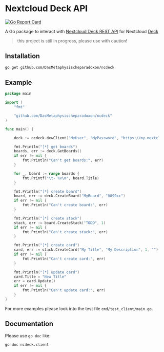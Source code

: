 # Nextcloud Deck API 

[![Go Report Card](https://goreportcard.com/badge/github.com/DasMetaphysischeparadoxon/ncdeck)](https://goreportcard.com/report/github.com/DasMetaphysischeparadoxon/ncdeck)

A Go package to interact with [Nextcloud Deck REST API](https://deck.readthedocs.io/en/latest/API/) for Nextcloud [Deck](https://github.com/nextcloud/deck) 

> this project is still in progress, please use with caution!

## Installation

```bash
go get github.com/DasMetaphysischeparadoxon/ncdeck
```

## Example

```go
package main

import (
	"fmt"

	"github.com/DasMetaphysischeparadoxon/ncdeck"
)

func main() {

	deck := ncdeck.NewClient("MyUser", "MyPassword", "https://my.nextcloud.com")

	fmt.Println("[*] get boards")
	boards, err := deck.GetBoards()
	if err != nil {
		fmt.Println("Can't get boards:", err)
	}

	for _, board := range boards {
		fmt.Printf("\t- %v\n", board.Title)
	}

	fmt.Println("[*] create board")
	board, err := deck.CreateBoard("MyBoard", "0099cc")
	if err != nil {
		fmt.Println("Can't create board:", err)
	}

	fmt.Println("[*] create stack")
	stack, err := board.CreateStack("TODO", 1)
	if err != nil {
		fmt.Println("Can't create stack:", err)
	}

	fmt.Println("[*] create card")
	card, err := stack.CreateCard("My Title", "My Description", 1, "")
	if err != nil {
		fmt.Println("Can't create card:", err)
	}

	fmt.Println("[*] update card")
	card.Title = "New Title"
	err = card.Update()
	if err != nil {
		fmt.Println("Can't update card:", err)
	}
}
```

For more examples please look into the test file ```cmd/test_client/main.go```.

## Documentation

Please use ```go doc``` like:

```bash
go doc ncdeck.client
```
